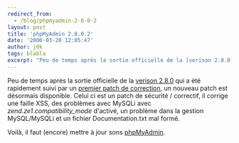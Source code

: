 ```yaml
---
redirect_from:
  - /blog/phpmyadmin-2-8-0-2
layout: post
title: 'phpMyAdmin 2.8.0.2'
date: '2006-03-20 12:05:47'
author: j0k
tags: blabla
excerpt: "Peu de temps après la sortie officielle de la [verison 2.8.0](http://www.j0k3r.net/news-phpmyadmin-2-8-0-1133.html) qui a été rapidement suivi par un [premier patch de correction](http://www.j0k3r.net/news-phpmyadmin-2-8-0-1-1142.html), un nouveau patch est désormais disponible.     \nCelui ci est un patch de sécurité / correctif, il corrige une      …"
---
```


Peu de temps après la sortie officielle de la [verison 2.8.0](http://www.j0k3r.net/news-phpmyadmin-2-8-0-1133.html) qui a été rapidement suivi par un [premier patch de correction](http://www.j0k3r.net/news-phpmyadmin-2-8-0-1-1142.html), un nouveau patch est désormais disponible.
Celui ci est un patch de sécurité / correctif, il corrige une faille XSS, des problèmes avec MySQLi avec *zend.ze1.compatibility_mode* d'activé, un problème dans la gestion MySQL/MySQLi et un fichier Documentation.txt mal formé.

Voilà, il faut (encore) mettre à jour sons [phpMyAdmin](http://www.phpmyadmin.net/home_page/downloads.php).
